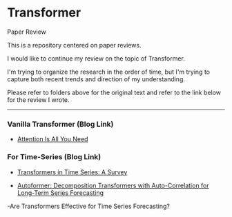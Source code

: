 # Transformer

Paper Review

This is a repository centered on paper reviews.

I would like to continue my review on the topic of Transformer.

I'm trying to organize the research in the order of time, but I'm trying to capture both recent trends and direction of my understanding.

Please refer to folders above for the original text and refer to the link below for the review I wrote.

__________

### Vanilla Transformer (Blog Link)

- [Attention Is All You Need](https://seollane22.tistory.com/20)

### For Time-Series (Blog Link)

- [Transformers in Time Series: A Survey](https://seollane22.tistory.com/21)

- [Autoformer: Decomposition Transformers with Auto-Correlation for Long-Term Series Forecasting](https://seollane22.tistory.com/22)

-Are Transformers Effective for Time Series Forecasting?
